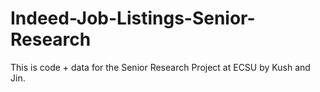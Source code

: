 # Indeed-Job-Listings-Senior-Research

This is code + data for the Senior Research Project at ECSU by Kush and Jin.
